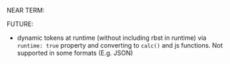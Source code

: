 
NEAR TERM:

FUTURE:
- dynamic tokens at runtime (without including rbst in runtime) via `runtime: true` property and converting to `calc()` and js functions. Not supported in some formats (E.g. JSON)
